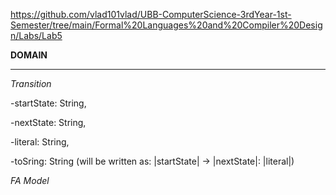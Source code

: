https://github.com/vlad101vlad/UBB-ComputerScience-3rdYear-1st-Semester/tree/main/Formal%20Languages%20and%20Compiler%20Design/Labs/Lab5


**DOMAIN**
____
_Transition_

-startState: String,

-nextState: String,

-literal: String,

-toSring: String (will be written as: |startState| -> |nextState|: |literal|)

_FA Model_




